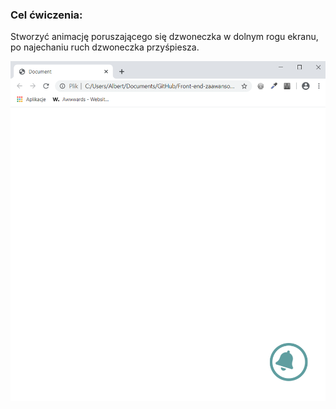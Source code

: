 <h3>Cel ćwiczenia:</h3>
<p>Stworzyć animację poruszającego się dzwoneczka w dolnym rogu ekranu, po najechaniu ruch dzwoneczka przyśpiesza.</p>

<img src="Screenshot1.png" alt="Tu powinien być Screenshot1">

